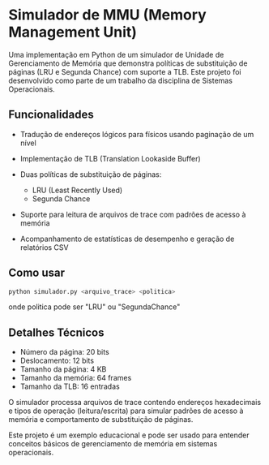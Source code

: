# Simulador de MMU (Memory Management Unit)
Uma implementação em Python de um simulador de Unidade de Gerenciamento de Memória que demonstra políticas de substituição de páginas (LRU e Segunda Chance) com suporte a TLB. Este projeto foi desenvolvido como parte de um trabalho da disciplina de Sistemas Operacionais.

## Funcionalidades
- Tradução de endereços lógicos para físicos usando paginação de um nível
- Implementação de TLB (Translation Lookaside Buffer)
- Duas políticas de substituição de páginas:

    - LRU (Least Recently Used)
    - Segunda Chance

- Suporte para leitura de arquivos de trace com padrões de acesso à memória
- Acompanhamento de estatísticas de desempenho e geração de relatórios CSV

## Como usar
```python
python simulador.py <arquivo_trace> <politica>
```
onde politica pode ser "LRU" ou "SegundaChance"

## Detalhes Técnicos
- Número da página: 20 bits
- Deslocamento: 12 bits
- Tamanho da página: 4 KB
- Tamanho da memória: 64 frames
- Tamanho da TLB: 16 entradas

O simulador processa arquivos de trace contendo endereços hexadecimais e tipos de operação (leitura/escrita) para simular padrões de acesso à memória e comportamento de substituição de páginas.

Este projeto é um exemplo educacional e pode ser usado para entender conceitos básicos de gerenciamento de memória em sistemas operacionais.